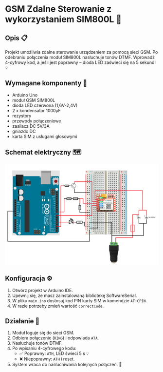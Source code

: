 # GSM Zdalne Sterowanie z wykorzystaniem SIM800L 🚀

## Opis 📋
Projekt umożliwia zdalne sterowanie urządzeniem za pomocą sieci GSM. Po odebraniu połączenia moduł SIM800L nasłuchuje tonów DTMF. Wprowadź 4-cyfrowy kod, a jeśli jest poprawny – dioda LED zaświeci się na 5 sekund! 💡

## Wymagane komponenty 🔧
- Arduino Uno
- moduł GSM SIM800L
- dioda LED czerwona (1,6V-2,4V)
- 2 x kondensator 1000μF
- rezystory
- przewody połączeniowe
- zasilacz DC 5V/3A
- gniazdo DC
- karta SIM z usługami głosowymi

## Schemat elektryczny 🗺️
![Schemat](./main/schemat.png)


## Konfiguracja ⚙️
1. Otwórz projekt w Arduino IDE.
2. Upewnij się, że masz zainstalowaną bibliotekę SoftwareSerial.
3. W pliku `main.ino` dostosuj kod PIN karty SIM w komendzie `AT+CPIN`.
4. W razie potrzeby zmień wartość `correctCode`.

## Działanie 🎯
1. Moduł loguje się do sieci GSM.
2. Odbiera połączenie (`RING`) i odpowiada `ATA`.
3. Nasłuchuje tonów DTMF.
4. Po wpisaniu 4-cyfrowego kodu:
   - ✅ Poprawny: `ATH`, LED świeci 5 s 💡
   - ❌ Niepoprawny: `ATH` i reset.
5. System wraca do nasłuchiwania kolejnych połączeń. 🔄
